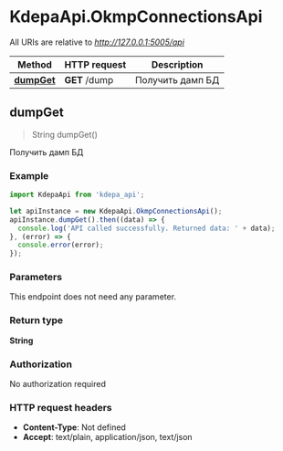 # KdepaApi.OkmpConnectionsApi

All URIs are relative to *http://127.0.0.1:5005/api*

Method | HTTP request | Description
------------- | ------------- | -------------
[**dumpGet**](OkmpConnectionsApi.md#dumpGet) | **GET** /dump | Получить дамп БД



## dumpGet

> String dumpGet()

Получить дамп БД

### Example

```javascript
import KdepaApi from 'kdepa_api';

let apiInstance = new KdepaApi.OkmpConnectionsApi();
apiInstance.dumpGet().then((data) => {
  console.log('API called successfully. Returned data: ' + data);
}, (error) => {
  console.error(error);
});

```

### Parameters

This endpoint does not need any parameter.

### Return type

**String**

### Authorization

No authorization required

### HTTP request headers

- **Content-Type**: Not defined
- **Accept**: text/plain, application/json, text/json

